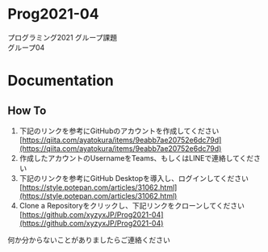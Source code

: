 
# Prog2021-04

プログラミング2021 グループ課題  
グループ04  

# Documentation

## How To

1. 下記のリンクを参考にGitHubのアカウントを作成してください  
[https://qiita.com/ayatokura/items/9eabb7ae20752e6dc79d](https://qiita.com/ayatokura/items/9eabb7ae20752e6dc79d)
2. 作成したアカウントのUsernameをTeams、もしくはLINEで連絡してください  
3. 下記のリンクを参考にGitHub Desktopを導入し、ログインしてください  
[https://style.potepan.com/articles/31062.html](https://style.potepan.com/articles/31062.html)
4. Clone a Repositoryをクリックし、下記リンクをクローンしてください  
[https://github.com/xyzyxJP/Prog2021-04](https://github.com/xyzyxJP/Prog2021-04)

何か分からないことがありましたらご連絡ください
